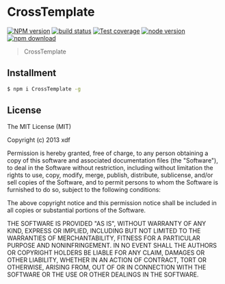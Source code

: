CrossTemplate
===

[![NPM version][npm-image]][npm-url]
[![build status][travis-image]][travis-url]
[![Test coverage][coveralls-image]][coveralls-url]
[![node version][node-image]][node-url]
[![npm download][download-image]][download-url]

[npm-image]: https://img.shields.io/npm/v/CrossTemplate.svg?style=flat-square
[npm-url]: https://npmjs.org/package/CrossTemplate
[travis-image]: https://img.shields.io/travis/xudafeng/CrossTemplate.svg?style=flat-square
[travis-url]: https://travis-ci.org/xudafeng/CrossTemplate
[coveralls-image]: https://img.shields.io/coveralls/xudafeng/CrossTemplate.svg?style=flat-square
[coveralls-url]: https://coveralls.io/r/xudafeng/CrossTemplate?branch=master
[node-image]: https://img.shields.io/badge/node.js-%3E=_0.10-green.svg?style=flat-square
[node-url]: http://nodejs.org/download/
[download-image]: https://img.shields.io/npm/dm/CrossTemplate.svg?style=flat-square
[download-url]: https://npmjs.org/package/CrossTemplate

> CrossTemplate

## Installment

```bash
$ npm i CrossTemplate -g
```



## License

The MIT License (MIT)

Copyright (c) 2013 xdf

Permission is hereby granted, free of charge, to any person obtaining a copy of
this software and associated documentation files (the "Software"), to deal in
the Software without restriction, including without limitation the rights to
use, copy, modify, merge, publish, distribute, sublicense, and/or sell copies of
the Software, and to permit persons to whom the Software is furnished to do so,
subject to the following conditions:

The above copyright notice and this permission notice shall be included in all
copies or substantial portions of the Software.

THE SOFTWARE IS PROVIDED "AS IS", WITHOUT WARRANTY OF ANY KIND, EXPRESS OR
IMPLIED, INCLUDING BUT NOT LIMITED TO THE WARRANTIES OF MERCHANTABILITY, FITNESS
FOR A PARTICULAR PURPOSE AND NONINFRINGEMENT. IN NO EVENT SHALL THE AUTHORS OR
COPYRIGHT HOLDERS BE LIABLE FOR ANY CLAIM, DAMAGES OR OTHER LIABILITY, WHETHER
IN AN ACTION OF CONTRACT, TORT OR OTHERWISE, ARISING FROM, OUT OF OR IN
CONNECTION WITH THE SOFTWARE OR THE USE OR OTHER DEALINGS IN THE SOFTWARE.
